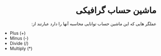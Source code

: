 <div dir="auto" align="right">

# ماشین حساب گرافیکی

عملگر هایی که این ماشین حساب توانایی محاسبه آنها را دارد عبارتند از:

<div dir="auto" align="left">

+ Plus (+)
+ Minus (-)
+ Divide (/)
+ Multiply (*)

</div>
